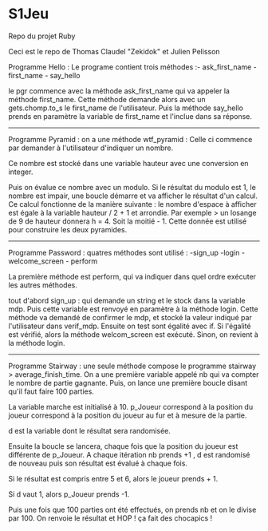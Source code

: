 # S1Jeu
Repo du projet Ruby


Ceci est le repo de Thomas Claudel "Zekidok" et Julien Pelisson

Programme Hello : Le programe contient trois méthodes :- ask_first_name 
                                                       - first_name
                                                       - say_hello
                                                       
le pgr commence avec la méthode ask_first_name qui va appeler la méthode first_name. Cette méthode demande alors avec un gets.chomp.to_s le first_name de l'utilisateur. Puis la méthode say_hello prends en paramètre la variable de first_name et l'inclue dans sa réponse. 

------------------------------------------------------------------------------------------------

Programme Pyramid : on a une méthode wtf_pyramid : Celle ci commence par demander à l'utilisateur d'indiquer un nombre. 

Ce nombre est stocké dans une variable hauteur avec une conversion en integer.

Puis on évalue ce nombre avec un modulo. Si le résultat du modulo est 1, le nombre est impair, une boucle démarre et va afficher le résultat d'un calcul. Ce calcul fonctionne de la manière suivante : le nombre d'espace à afficher est égale à la variable hauteur / 2 + 1 et arrondie. Par exemple > un losange de 9 de hauteur donnera h = 4. Soit la moitié - 1. Cette donnée est utilisé pour construire les deux pyramides. 

----------------------------------------------------------------------------------------------
Programme Password : quatres méthodes sont utilisé : -sign_up
                                                     -login
                                                     - welcome_screen
                                                     - perform
                                                     
La première méthode est perform, qui va indiquer dans quel ordre exécuter les autres méthodes.

tout d'abord sign_up : qui demande un string et le stock dans la variable mdp. Puis cette variable est renvoyé en paramètre à la méthode login. Cette méthode va demandé de confirmer le mdp, et stocké la valeur indiqué par l'utilisateur dans verif_mdp. Ensuite on test sont égalité avec if. Si l'égalité est vérifié, alors la méthode welcom_screen est exécuté. Sinon, on revient à la méthode login.


------------------------------------------------------------------------------------------------------
                                                   
Programme Stairway : une seule méthode compose le programme stairway > average_finish_time. On a une première variable appelé nb qui va compter le nombre de partie gagnante. Puis, on lance une première boucle disant qu'il faut faire 100 parties.

La variable marche est initialisé à 10. p_Joueur correspond à la position du joueur correspond à la position du joueur au fur et à mesure de la partie.

d est la variable dont le résultat sera randomisée. 


Ensuite la boucle se lancera, chaque fois que la position du joueur est différente de p_Joueur. A chaque itération nb prends +1 , d est randomisé de nouveau puis son résultat est évalué à chaque fois. 

Si le résultat est compris entre 5 et 6, alors le joueur prends + 1. 

Si d vaut 1, alors p_Joueur prends -1.

Puis une fois que 100 parties ont été effectués, on prends nb et on le divise par 100. On renvoie le résultat et HOP ! ça fait des chocapics ! 


